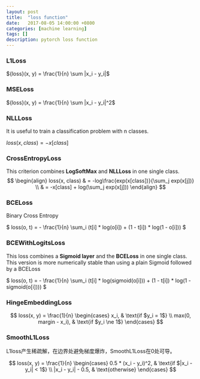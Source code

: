 ```yaml
---
layout: post
title:  "loss function"
date:   2017-08-05 14:00:00 +0800
categories: [machine learning]
tags: []
description: pytorch loss function
---
```


### L1Loss
${loss}(x, y)  = \frac{1}{n} \sum |x_i - y_i|$

### MSELoss
${loss}(x, y)  = \frac{1}{n} \sum |x_i - y_i|^2$

### NLLLoss

It is useful to train a classification problem with n classes.

$loss(x, class) = -x[class]$

### CrossEntropyLoss

This criterion combines **LogSoftMax** and **NLLLoss** in one single class.
$$
\begin{align}
loss(x, class) & = -log\frac{exp(x[class])}{\sum_j exp(x[j])} \\
 & = -x[class] + log(\sum_j exp(x[j]))
\end{align}
$$

### BCELoss

Binary Cross Entropy

$
loss(o, t) = - \frac{1}{n} \sum_i (t[i] * log(o[i]) + (1 - t[i]) * log(1 - o[i]))
$

### BCEWithLogitsLoss

This loss combines a **Sigmoid layer** and the **BCELoss** in one single class. This version is more numerically stable than using a plain Sigmoid followed by a BCELoss

$
loss(o, t) = - \frac{1}{n} \sum_i (t[i] * log(sigmoid(o[i])) + (1 - t[i]) * log(1 - sigmoid(o[i])))
$

### HingeEmbeddingLoss
$$
loss(x, y) = \frac{1}{n}
\begin{cases}
x_i,  & \text{if $y_i = 1$} \\
max(0, margin - x_i), & \text{if $y_i \ne 1$}
\end{cases}
$$

### SmoothL1Loss

L1loss产生稀疏解，在边界处避免梯度爆炸，SmoothL1Loss在0处可导。

$$
loss(x, y) = \frac{1}{n}
\begin{cases}
0.5 * (x_i - y_i)^2,  & \text{if $|x_i - y_i| < 1$} \\
|x_i - y_i| - 0.5, & \text{otherwise}
\end{cases}
$$













